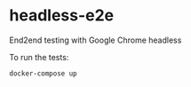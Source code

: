 # headless-e2e
End2end testing with Google Chrome headless

To run the tests:

```bash
docker-compose up
```